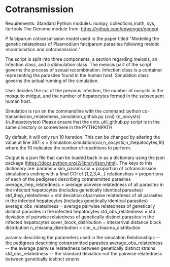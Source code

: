 # Cotransmission
Requirements:
Standard Python modules: numpy, collections,math, sys, itertools
The Genome module from: https://github.com/edwenger/genepi


P falciparum cotransmission model used in the paper titled "Modeling the genetic relatedness of Plasmodium falciparum parasites following meiotic recombination and cotransmission."

The script is split into three components, a section regarding meiosis, an Infection class, and a sSimulation class.
The meiosis part of the script governs the process of sexual recombination.
Infection class is a container representing the parasites found in the human host.
Simulation class governs the actual running of the simulation.


User decides the coi of the previous infection, the number of oocysts in the mosquito midgut, and the number of hepatocytes formed in the subsequent human host.

Simulation is run on the commandline with the command:
python co-transmission_relatedness_simulation_github.py {coi} {n_oocysts} {n_ihepatocytes}
Please ensure that the cotx_util_github.py script is in the same directory or somewhere in the PYTHONPATH

By default, it will only run 10 iteration. This can be changed by altering the value at line 397:
s = Simulation.simulation(coi,n_oocysts,n_ihepatocytes,10)
where the 10 indicates the number of repetitions to perform.

Output is a json file that can be loaded back in as a dictionary using the json package (https://docs.python.org/2/library/json.html).
The keys to this dictionary are:
params = sim_params
coi = proportion of cotransmission simulations ending with a final COI of {1,2,3,4...}
relationships = proportions of each of the pedigrees describing cotransmitted parasites 
average_ihep_relatedness = average pairwise relatedness of all parasites in the infected hepatocytes (includes genetically identical parasites)
std_ihep_relatedness = std deviation ofpairwise relatedness of all parasites in the infected hepatocytes (includes genetically identical parasites) 
average_obs_relatedness = average pairwise relatedness of genetically distinct parasites in the infected hepatocytes
std_obs_relatedness = std deviation of pairwise relatedness of genetically distinct parasites in the infected hepatocytes
xover_block_distribution = interarrival distance block distribution
n_chiasma_distribution = sim_n_chiasma_distribution
        
        
params: describing the parameters used in the simulation
Relationships -- the pedigrees describing cotransmitted parasites 
average_obs_relatedness -- the average pairwise relatedness between genetically distinct strains
std_obs_relatedness -- the standard deviation nof the pairwise relatedness between genetically idstinct strains

